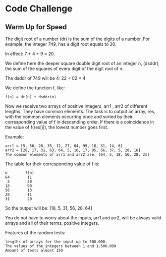<h1>Code Challenge</h1>
<h2>Warm Up for Speed</h2>

The digit root of a number (dr) is the sum of the digits of a number. For example, the integer 749, has a digit root equals to 20.

In effect: 7 + 4 + 9 = 20.

We define here the deeper square double digit root of an integer n, (dsddr), the sum of the squares of every digit of the digit root of n.

The dsddr of 749 will be 4: 22 + 02 = 4

We define the function f, like:
```
f(n) = dr(n) + dsddr(n)
```
Now we receive two arrays of positive integers, arr1 , arr2 of different lengths. They have common elements. The task is to output an array, res, with the common elements occurring once and sorted by their corresponding value of f in descending order. If there is a coincidence in the value of f(res[i]), the lowest number goes first.

Example:
```
arr1 = [5, 56, 28, 35, 12, 27, 64, 99, 18, 31, 14, 6]
arr2 = [28, 17, 31, 63, 64, 5, 18, 17, 95, 56, 37, 5, 28, 16]
The common elements of arr1 and arr2 are: [64, 5, 18, 56, 28, 31]
```
The table for their corresponding value of f is:
```
n        f(n)
64        11
 5        30
18        90
56        13
28        11
31        20
```
So the output will be: [18, 5, 31, 56, 28, 64]

You do not have to worry about the inputs, arr1 and arr2, will be always valid arrays and all of their terms, positive integers.

Features of the random tests:
```
lengths of arrays for the input up to 500.000.
The values of the integers between 1 and 1.500.000
Amount of tests almost 150
```